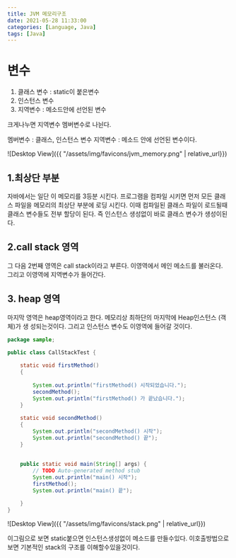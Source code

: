 ```yaml
---
title: JVM 메모리구조
date: 2021-05-28 11:33:00
categories: [Language, Java]
tags: [Java]
---
```


# 변수
1. 클래스 변수 : static이 붙은변수
2. 인스턴스 변수
3. 지역변수 : 메소드안에 선언된 변수

크게나누면 지역변수 멤버변수로 나뉜다.

멤버변수 : 클래스, 인스턴스 변수
지역변수 : 메소드 안에 선언된 변수이다.

![Desktop View]({{ "/assets/img/favicons/jvm_memory.png" | relative_url}})


## 1.최상단 부분
자바에서는 일단 이 메모리를 3등분 시킨다.
프로그램을 컴파일 시키면 먼저 모든 클래스 파일을 메모리의 최상단 부분에 로딩 시킨다. 이때 컴파일된 클래스 파일이 로드될때 
클래스 변수들도 전부 할당이 된다.
즉 인스턴스 생성없이 바로 클래스 변수가 생성이된다.

## 2.call stack 영역
그 다음 2번째 영역은 call stack이라고 부른다. 
이영역에서 메인 메소드를 불러온다. 그리고 이영역에 지역변수가 들어간다.



## 3. heap 영역
마지막 영역은 heap영역이라고 한다. 
메모리상 최하단의 마지막에 Heap인스턴스 (객체)가 생 성되는것이다.
그리고 인스턴스 변수도 이영역에 들어갈 것이다.


```java
package sample;

public class CallStackTest {
	
	static void firstMethod()
	{
		
		System.out.println("firstMethod() 시작되었습니다.");
		secondMethod();
		System.out.println("firstMethod() 가 끝났습니다.");
	}
	
	static void secondMethod()
	{
		System.out.println("secondMethod() 시작");
		System.out.println("secondMethod() 끝");
	}
	
	
	public static void main(String[] args) {
		// TODO Auto-generated method stub
		System.out.println("main() 시작");
		firstMethod();
		System.out.println("main() 끝");

	}
}
```


![Desktop View]({{ "/assets/img/favicons/stack.png" | relative_url}})


이그림으로 보면 static붙으면 인스턴스생성없이 메소드를 만들수있다.
이호출방법으로 보면 기본적인 stack의 구조를 이해할수있을것이다.
